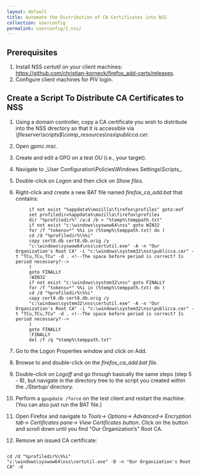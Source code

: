 ```yaml
---
layout: default
title: Automate the Distribution of CA Certificates into NSS
collection: userconfig
permalink: userconfig/1_nss/
---
```

<!--Needs an intro sentence.-->

## Prerequisites

1. Install NSS _certutil_ on your client machines: https://github.com/christian-korneck/firefox_add-certs/releases.
2. Configure client machines for PIV login. <!--Add a link to Playbook for PIV Login when it has been added to IDM.gov.-->

## Create a Script To Distribute CA Certificates to NSS

1. Using a domain controller, copy a CA certificate you wish to distribute into the NSS directory so that it is accessible via _\\fileserver\scripts$\comp_resources\nss\publicca.cer_.
2. Open _gpmc.msc_. 
3. Create and edit a GPO on a test _OU_ (i.e., your target). <!--Will the administrator understand this? Add: "Create a test OU"? What is the purpose of the test OU?-->
4. Navigate to _User Configuration\Policies\Windows Settings\Scripts\_. 
5. Double-click on _Logon_ and then click on _Show files_.
6. Right-click and create a new BAT file named _firefox_ca_add.bat_ that contains: <!--Right-click on what, to do what? Is the BAT file the "script" the admin "added to the "/Startup/ directory" mentioned in Step 9? Explain "/Startup/ directory.-->

            if not exist "%appdata%\mozilla\firefox\profiles" goto:eof
            set profiledir=%appdata%\mozilla\firefox\profiles
            dir "%profiledir%" /a:d /b > "%temp%\temppath.txt"
            if not exist "c:\windows\syswow64\nss" goto WIN32
            for /f "tokens=*" %%i in (%temp%\temppath.txt) do (
            cd /d "%profiledir%\%%i"
            copy cert8.db cert8.db.orig /y
            "c:\windows\syswow64\nss\certutil.exe" -A -n "Our Organization's Root CA" -i "c:\windows\system32\nss\publicca.cer" -t "TCu,TCu,TCu" -d . <!--The space before period is correct? Is period necessary?-->
            )
            goto FINALLY
            :WIN32
            if not exist "c:\windows\system32\nss" goto FINALLY
            for /f "tokens=*" %%i in (%temp%\temppath.txt) do (
            cd /d "%profiledir%\%%i"
            copy cert8.db cert8.db.orig /y
            "c:\windows\system32\nss\certutil.exe" -A -n "Our Organization's Root CA" -i "c:\windows\system32\nss\publicca.cer" -t "TCu,TCu,TCu" -d . <!--The space before period is correct? Is period necessary?-->
            )
            goto FINALLY
            :FINALLY
            del /f /q "%temp%\temppath.txt"

7. Go to the Logon Properties window and click on Add.
8. Browse to and double-click on the _firefox_ca_add.bat file_.
9. Double-click on _Logoff_ and go through basically the same steps (step 5 - 8), but navigate in the directory tree to the script you created within the _./Startup/_ directory. <!--The /Startup/ directory was never mentioned before--explain this above where it should happen.-->
10. Perform a `gpupdate /force` on the test client and restart the machine. (You can also just run the BAT file.)
11. Open Firefox and navigate to _Tools-> Options-> Advanced-> Encryption tab-> Certificates pane-> View Certificates button_. Click on the button and scroll down until you find "Our Organization’s" Root CA. <!--Are you supposed to click on the View Certificates button? and then a list comes up that you scroll through? Explain.-->
12. Remove an issued CA certificate: <!--Can't follow the logic of this ending. How does this step relate to "automated distribution of CA certificates into NSS"? Need a more clear wrap-up and tie-in to the purpose of this Playbook.-->

```

cd /d "%profiledir%\%%i"
"c:\windows\syswow64\nss\certutil.exe" -D -n "Our Organization's Root CA" -d 
```
